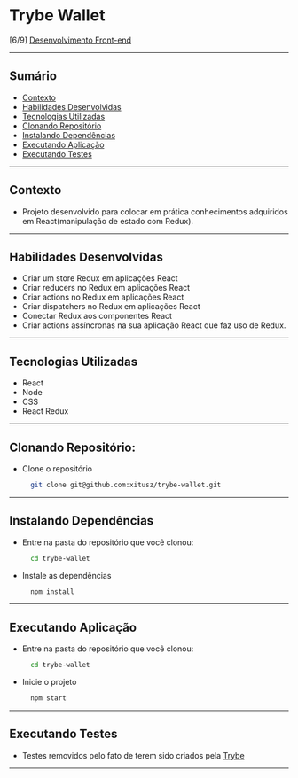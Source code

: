 # Trybe Wallet
[6/9] [Desenvolvimento Front-end](https://github.com/xitusz/Trybe/tree/main/02_Desenvolvimento-Front-end)

---

## Sumário

- [Contexto](#contexto)
- [Habilidades Desenvolvidas](#habilidades-desenvolvidas)
- [Tecnologias Utilizadas](#tecnologias-utilizadas)
- [Clonando Repositório](#clonando-repositório)
- [Instalando Dependências](#instalando-dependências)
- [Executando Aplicação](#executando-aplicação)
- [Executando Testes](#executando-testes)

---

## Contexto

* Projeto desenvolvido para colocar em prática conhecimentos adquiridos em React(manipulação de estado com Redux).

---

## Habilidades Desenvolvidas

* Criar um store Redux em aplicações React
* Criar reducers no Redux em aplicações React
* Criar actions no Redux em aplicações React
* Criar dispatchers no Redux em aplicações React
* Conectar Redux aos componentes React
* Criar actions assíncronas na sua aplicação React que faz uso de Redux.

---

## Tecnologias Utilizadas

* React
* Node
* CSS
* React Redux

---

## Clonando Repositório:

* Clone o repositório
  ```sh
    git clone git@github.com:xitusz/trybe-wallet.git
  ```

---

## Instalando Dependências

* Entre na pasta do repositório que você clonou:
  ```sh
    cd trybe-wallet
  ```

* Instale as dependências
  ```sh
    npm install
  ```

---

## Executando Aplicação

* Entre na pasta do repositório que você clonou:
  ```sh
    cd trybe-wallet
  ```

* Inicie o projeto
  ```sh
    npm start
  ```

---

## Executando Testes

* Testes removidos pelo fato de terem sido criados pela [Trybe](https://www.betrybe.com/)

---
